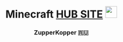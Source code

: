 <h1 align="center">Minecraft <a href="#" target="_blank">HUB SITE</a> 
<img src="https://github.com/blackcater/blackcater/raw/main/images/Hi.gif" height="32"/></h1>
<h3 align="center">ZupperKopper 🇷🇺</h3>
